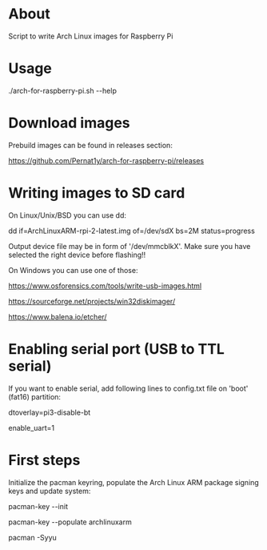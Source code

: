 # About
Script to write Arch Linux images for Raspberry Pi

# Usage
./arch-for-raspberry-pi.sh --help

# Download images
Prebuild images can be found in releases section:

https://github.com/Pernat1y/arch-for-raspberry-pi/releases

# Writing images to SD card
On Linux/Unix/BSD you can use dd:

dd if=ArchLinuxARM-rpi-2-latest.img of=/dev/sdX bs=2M status=progress

Output device file may be in form of '/dev/mmcblkX'. Make sure you have selected the right device before flashing!!

On Windows you can use one of those:

https://www.osforensics.com/tools/write-usb-images.html

https://sourceforge.net/projects/win32diskimager/

https://www.balena.io/etcher/

# Enabling serial port (USB to TTL serial)
If you want to enable serial, add following lines to config.txt file on 'boot' (fat16) partition:

dtoverlay=pi3-disable-bt

enable_uart=1

# First steps
Initialize the pacman keyring, populate the Arch Linux ARM package signing keys and update system: 

pacman-key --init

pacman-key --populate archlinuxarm

pacman -Syyu
